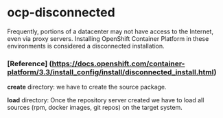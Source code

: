# ocp-disconnected
Frequently, portions of a datacenter may not have access to the Internet, even via proxy servers. Installing OpenShift Container Platform in these environments is considered a disconnected installation.

### [Reference] (https://docs.openshift.com/container-platform/3.3/install_config/install/disconnected_install.html)

**create** directory: we have to create the source package. 

**load** directory:
Once the repository server created we have to load all sources (rpm, docker images, git repos) on the target system.
